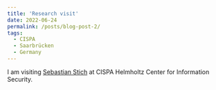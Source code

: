 ```yaml
---
title: 'Research visit'
date: 2022-06-24
permalink: /posts/blog-post-2/
tags:
  - CISPA
  - Saarbrücken
  - Germany
---
```

I am visiting [Sebastian Stich](https://www.sstich.ch) at CISPA Helmholtz Center for Information Security. 
